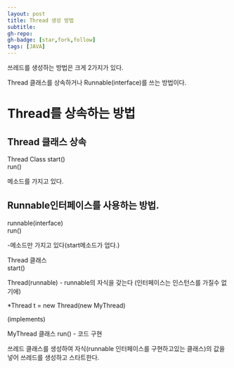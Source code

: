```yaml
---
layout: post
title: Thread 생성 방법 
subtitle:
gh-repo:
gh-badge: [star,fork,follow]
tags: [JAVA]
---
```


쓰레드를 생성하는 방법은 크게 2가지가 있다.

Thread 클래스를 상속하거나 Runnable(interface)를 쓰는 방법이다.

# Thread를 상속하는 방법  
## Thread 클래스 상속  

Thread Class
start()  
run()  
  
메소드를 가지고 있다.
  
  
  
  
## Runnable인터페이스를 사용하는 방법.  
  

runnable(interface)  
run()  
  
-메소드만 가지고 있다(start메소드가 업다.)
  
  
Thread 클래스  
start()  
  

Thread(runnable) - runnable의 자식을 갖는다   (인터페이스는 인스턴스를 가질수 없기에)  
  
*Thread t = new Thread(new MyThread)  
  
  
  
(implements)  
  
MyThread  클래스
run() - 코드 구현  
  
  
쓰레드 클래스를 생성하여 자식(runnable 인터페이스를 구현하고있는 클래스)의 값을 넣어 쓰레드를 생성하고 스타트한다.
